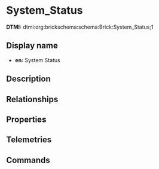 # System_Status
**DTMI:** dtmi:org:brickschema:schema:Brick:System_Status;1
## Display name
- **en:** System Status
## Description
## Relationships
## Properties
## Telemetries
## Commands
